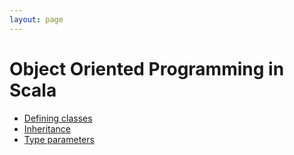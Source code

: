 ```yaml
---
layout: page
---
```


# Object Oriented Programming in Scala

- [Defining classes](defining.html)
- [Inheritance](inheritance.html)
- [Type parameters](type-parameters.html)

